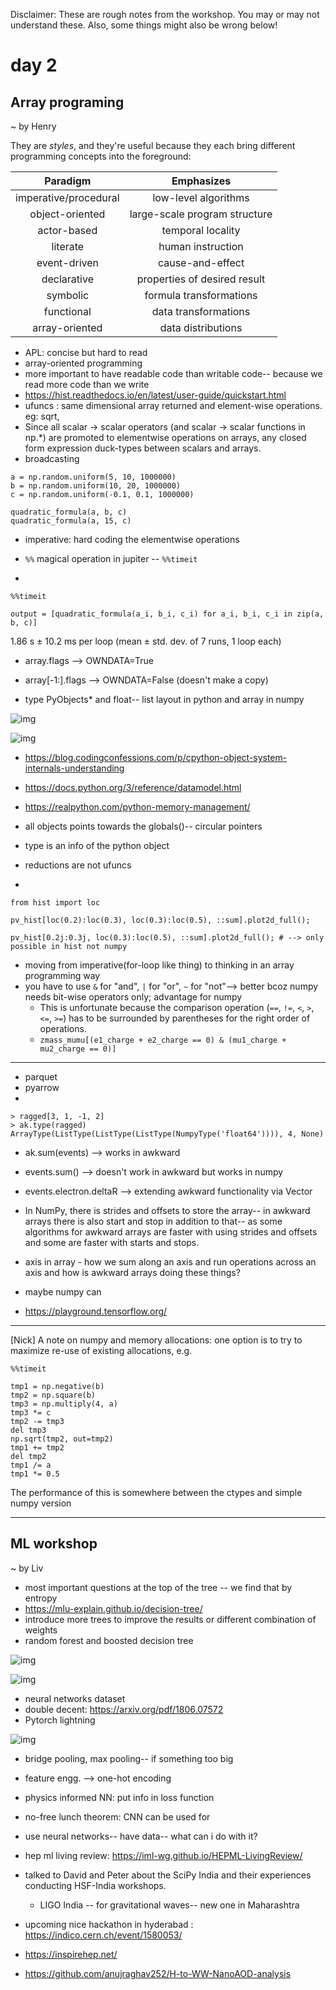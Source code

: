 Disclaimer: These are rough notes from the workshop. You may or may not understand these. Also, some things might also be wrong below!

# day 2

## Array programing
~ by Henry

They are _styles_, and they're useful because they each bring different programming concepts into the foreground:

| Paradigm | Emphasizes |
|:-:|:-:|
| imperative/procedural | low-level algorithms |
| object-oriented | large-scale program structure |
| actor-based | temporal locality |
| literate | human instruction |
| event-driven | cause-and-effect |
| declarative | properties of desired result |
| symbolic | formula transformations |
| functional | data transformations |
| array-oriented | data distributions |

- APL: concise but hard to read
- array-oriented programming
- more important to have readable code than writable code-- because we read more code than we write
- https://hist.readthedocs.io/en/latest/user-guide/quickstart.html
- ufuncs : same dimensional array returned and element-wise operations. eg: sqrt, 
- Since all scalar → scalar operators (and scalar → scalar functions in np.*) are promoted to elementwise operations on arrays, any closed form expression duck-types between scalars and arrays.
- broadcasting
```
a = np.random.uniform(5, 10, 1000000)
b = np.random.uniform(10, 20, 1000000)
c = np.random.uniform(-0.1, 0.1, 1000000)

quadratic_formula(a, b, c)
quadratic_formula(a, 15, c)
```

- imperative: hard coding the elementwise operations

- `%%` magical operation in jupiter -- `%%timeit`
- 
```
%%timeit

output = [quadratic_formula(a_i, b_i, c_i) for a_i, b_i, c_i in zip(a, b, c)]
```

1.86 s ± 10.2 ms per loop (mean ± std. dev. of 7 runs, 1 loop each)

- array.flags --> OWNDATA=True
- array[-1:].flags --> OWNDATA=False (doesn't make a copy)


- type PyObjects* and float-- list layout in python and array in numpy

![img](./assets/static/day2/-1.png)

![img](./assets/static/day2/0.png)

- https://blog.codingconfessions.com/p/cpython-object-system-internals-understanding
- https://docs.python.org/3/reference/datamodel.html
- https://realpython.com/python-memory-management/
- all objects points towards the globals()-- circular pointers
- type is an info of the python object

- reductions are not ufuncs

- 
```
from hist import loc

pv_hist[loc(0.2):loc(0.3), loc(0.3):loc(0.5), ::sum].plot2d_full();

pv_hist[0.2j:0.3j, loc(0.3):loc(0.5), ::sum].plot2d_full(); # --> only possible in hist not numpy
```

- moving from imperative(for-loop like thing) to thinking in an array programming way
- you have to use `&` for "and", `|` for "or", `~` for "not"--> better bcoz numpy needs bit-wise operators only; advantage for numpy
    - This is unfortunate because the comparison operation (`==`, `!=`, `<`, `>`, `<=`, `>=`) has to be surrounded by parentheses for the right order of operations.
    - `zmass_mumu[(e1_charge + e2_charge == 0) & (mu1_charge + mu2_charge == 0)]`

---

- parquet
- pyarrow
- 
```
> ragged[3, 1, -1, 2]
> ak.type(ragged)
ArrayType(ListType(ListType(ListType(NumpyType('float64')))), 4, None)
```

- ak.sum(events) --> works in awkward
- events.sum() --> doesn't work in awkward but works in numpy
- events.electron.deltaR --> extending awkward functionality via Vector

- In NumPy, there is strides and offsets to store the array-- in awkward arrays there is also start and stop in addition to that-- as some algorithms for awkward arrays are faster with using strides and offsets and some are faster with starts and stops.


- axis in array - how we sum along an axis and run operations across an axis and how is awkward arrays doing these things?
- maybe numpy can 
- https://playground.tensorflow.org/

---

[Nick] A note on numpy and memory allocations: one option is to try to maximize re-use of existing allocations, e.g.

```
%%timeit

tmp1 = np.negative(b)
tmp2 = np.square(b)
tmp3 = np.multiply(4, a)
tmp3 *= c
tmp2 -= tmp3
del tmp3
np.sqrt(tmp2, out=tmp2)
tmp1 += tmp2
del tmp2
tmp1 /= a
tmp1 *= 0.5
```

The performance of this is somewhere between the ctypes and simple numpy version 

---

## ML workshop
~ by Liv

- most important questions at the top of the tree -- we find that by entropy
- https://mlu-explain.github.io/decision-tree/
- introduce more trees to improve the results or different combination of weights
- random forest and boosted decision tree

![img](./assets/static/day2/1.png)

![img](./assets/static/day2/2.png)

- neural networks dataset 
- double decent: https://arxiv.org/pdf/1806.07572
- Pytorch lightning


![img](./assets/static/day2/3.png)

- bridge pooling, max pooling-- if something too big
- feature engg. -->  one-hot encoding
- physics informed NN: put info in loss function
- no-free lunch theorem: CNN can be used for 
- use neural networks-- have data-- what can i do with it?
- hep ml living review: https://iml-wg.github.io/HEPML-LivingReview/

- talked to David and Peter about the SciPy India and their experiences conducting HSF-India workshops. 
    - LIGO India -- for gravitational waves-- new one in Maharashtra
- upcoming nice hackathon in hyderabad : https://indico.cern.ch/event/1580053/

- https://inspirehep.net/

- https://github.com/anujraghav252/H-to-WW-NanoAOD-analysis
